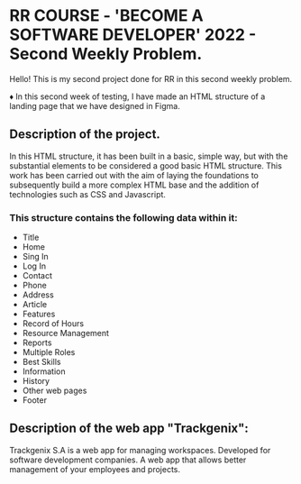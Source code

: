 # RR COURSE - 'BECOME A SOFTWARE DEVELOPER' 2022 - Second Weekly Problem.

Hello! This is my second project done for RR in this second weekly problem.

♦ In this second week of testing, I have made an HTML structure of a landing page that we have designed in Figma.

## Description of the project.

In this HTML structure, it has been built in a basic, simple way, but with the substantial elements to be considered a good basic HTML structure.
This work has been carried out with the aim of laying the foundations to subsequently build a more complex HTML base and the addition of technologies such as CSS and Javascript.

### This structure contains the following data within it:

- Title
- Home
- Sing In
- Log In
- Contact
- Phone
- Address
- Article
- Features
- Record of Hours
- Resource Management
- Reports
- Multiple Roles
- Best Skills
- Information
- History
- Other web pages
- Footer

## Description of the web app "Trackgenix":

Trackgenix S.A is a web app for managing workspaces. Developed for software development companies. A web app that allows better management of your employees and projects.

